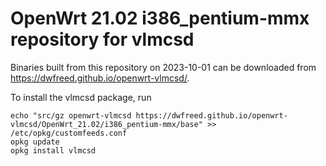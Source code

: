 OpenWrt 21.02 i386_pentium-mmx repository for vlmcsd
========

Binaries built from this repository on 2023-10-01 can be downloaded from <https://dwfreed.github.io/openwrt-vlmcsd/>.

To install the vlmcsd package, run

```
echo "src/gz openwrt-vlmcsd https://dwfreed.github.io/openwrt-vlmcsd/OpenWrt_21.02/i386_pentium-mmx/base" >> /etc/opkg/customfeeds.conf
opkg update
opkg install vlmcsd
```

